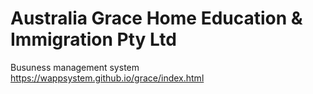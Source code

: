 # Australia Grace Home Education & Immigration Pty Ltd

Busuness management system
https://wappsystem.github.io/grace/index.html
